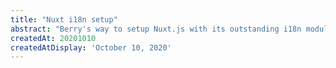 ```yaml
---
title: "Nuxt i18n setup"
abstract: "Berry's way to setup Nuxt.js with its outstanding i18n module and easily build a multilingual website"
createdAt: 20201010
createdAtDisplay: 'October 10, 2020'
---
```

